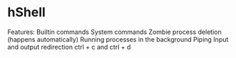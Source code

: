 # hShell
Features:
  Builtin commands
  System commands
  Zombie process deletion (happens automatically)
  Running processes in the background
  Piping
  Input and output redirection
  ctrl + c and ctrl + d
